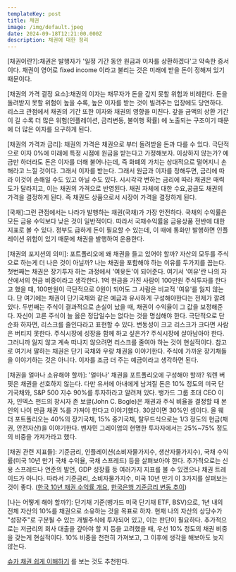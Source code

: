 ```yaml
---
templateKey: post
title: 채권
image: /img/default.jpeg
date: 2024-09-18T12:21:00.000Z
description: 채권에 대한 정리
---
```


[채권이란?]:채권은 발행자가 '일정 기간 동안 원금과 이자를 상환하겠다'고 약속한 증서이다. 채권이 영어로 fixed income 이라고 불리는 것은 미래에 받을 돈이 정해져 있기 때문이다.

[채권의 가격 결정 요소]:채권의 이자는 채무자가 돈을 갚지 못할 위험과 비례한다. 돈을 돌려받지 못할 위험이 높을 수록, 높은 이자를 받는 것이 빌려주는 입장에도 당연하다. 리스크 관점에서 채권의 기간 또한 이자와 채권의 영향을 미친다.  갚을 금액의 상환 기간이 길 수록 더 많은 위험(인플레이션, 금리변동, 불이행 확률) 에 노출되는 구조이기 때문에 더 많은 이자를 요구하게 된다. 

[채권의 가격과 금리]: 채권의 가격은 채권으로 부터 돌려받을 돈과 다를 수 있다. 극단적으로 이자 0%에 미래에 특정 시점에 원금을 받는다고 가정해보자. 이상하지 않는가? 예금만 하더라도 돈은 이자를 더해 불어나는데, 즉 화폐의 가치는 상대적으로 떨어지니 손해라고 느낄 것이다. 그래서 이자를 받는다.  그래서 원금과 이자를 정해두면, 금리에 따라 이것이 손해일 수도 있고 아닐 수도 있다. 시시각각 변하는 금리에 따라 채권은 매력도가 달라지고, 이는 채권의 가격으로 반영된다. 채권 자체에 대한 수요,공급도 채권의 가격을 결정하게 된다. 즉 채권도 상품으로서 시장이 가격을 결정하게 된다.


[국채]:그런 관점에서는 나라가 발행하는 채권(국채)가 가장 안전하다. 국채의 수익률은 모든 금융 수익보다 낮은 것이 일반적이다. 따라서 국채수익률을 금융상품 전반에 대한 지표로 볼 수 있다. 정부도 급하게 돈이 필요할 수 있는데, 이 때에 통화만 발행하면 인플레이션 위험이 있기 때문에 채권을 발행하여 운용한다. 

[채권의 포지션의 의미]: 포트폴리오에 왜 채권을 들고 있어야 할까? 자산의 모두를 주식으로 하는게 더 나은 것이 아닐까? 나는 채권을 포함해야 하는 이유를 두가지를 꼽는다. 첫번째는 채권은 장기투자 하는 과정에서 '여윳돈'이 되어준다. 여기서 '여유'란 나의 자산에서의 현금 비중이라고 생각한다. 1억 현금을 가진 사람이 100만원 주식투자를 한다고 했을 때, 100만원이 극단적으로 0원이 되어도 그 사람은 비교적 '여유'를 잃지 않는다. 단 여기에는 채권이 단기국채와 같은 예금과 유사하게 구성해야한다는 전제가 깔려있다.  두번째는 주식이 결과적으로 손실이 났을 때, 채권이 수익율이 그 값을 보정해준다. 자신이 고른 주식이 늘 옳은 정답일수는 없다는 것을 명심해야 한다. 극단적으로 단순화 하자면, 리스크를 줄인다라고 표현할 수 있다. 변동성이 크고 리스크가 크다면 사람은 버티지 못한다. 주식시장에 성장을 함께 하고 싶은가? 주식시장에 살아남아야 한다. 그러니까 잃지 않고 계속 떠나지 않으려면 리스크를 줄여야 하는 것이 현실적이다. 참고로 여기서 말하는 채권은 단기 국채와 우량 채권을 이야기한다. 주식에 가까운 장기채들을 이야기하는 것은 아니다. 이자를 조금 더 주는 예금이라고 생각하면 된다. 

[채권을 얼마나 소유해야 할까]: '얼마나' 채권을 포트폴리오에 구성해야 할까? 워렌 버핏은 채권을 선호하지 않는다. 다만 유서에 아내에게 남겨질 돈은 10% 정도의 미국 단기국채와, S&P 500 지수 90%를 투자하라고 알려져 있다. 뱅가드 그룹 초대 CEO 이자, 인덱스 펀드의 창시자 존 보글(John C. Bogle)은 채권과 주식 비율을 결정할 때 본인의 나이 만큼 채권 %를 가져야 한다고 이야기했다. 30살이면 30%인 셈이다. 올 웨더 포트폴리오는 40%의 장기국채, 15% 중기국채, 탈무드식으로는 1/3 정도의 현금(채권, 안전자산)을 이야기한다. 벤자민 그레이엄의 현명한 투자자에서는 25%~75% 정도의 비중을 가져가라고 했다.

[채권 관련 지표들]: 기준금리, 인플레이션(소비자물가지수, 생산자물가지수), 국채 수익률(미국 10년 만기 국채 수익율, 국채 스프레드) 등을 살펴보아야 한다. 추가적으로는 신용 스프레드나 연준의 발언, GDP 성장률 등 여러가지 지표를 볼 수 있겠으나 채권 트레이드가 아니다. 따라서 기준금리, 소비자물가지수, 미국 10년 만기 이 3가지를 살펴보는 것이 좋다.  ([한국 10년 채권 수익률 개요](https://kr.investing.com/rates-bonds/south-korea-10-year-bond-yield), [한국은행 기준금리 변동 추이](https://www.bok.or.kr/portal/singl/baseRate/list.do?dataSeCd=01&menuNo=200643))

[나는 어떻게 해야 할까?]: 단기채 기준(뱅가드 미국 단기채 ETF, BSV)으로, 1년 내의 전체 자산의 10%를 채권으로 소유하는 것을 목표로 하자. 현재 나의 자산의 상당수가 "성장주"로 구분될 수 있는 개별주식에 투자되어 있고, 이는 판단이 필요하다. 추가적으로는 저금리의 회사 대출을 갚아야 할 지 등을 고려했을 때, 우선 10% 정도의 채권 비중을 갖는게 현실적이다. 10% 비중을 천천히 가져보고, 그 이후에 생각을 해보아도 늦지 않는다.


[슈카 채권 쉽게 이해하기](https://www.youtube.com/watch?v=Vq9SZiJgzJ8) 를 보는 것도 추천한다.
